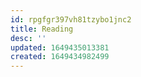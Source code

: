 ```yaml
---
id: rpgfgr397vh81tzybo1jnc2
title: Reading
desc: ''
updated: 1649435013381
created: 1649434982499
---
```


